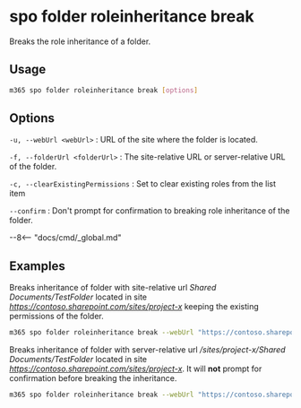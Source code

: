 # spo folder roleinheritance break

Breaks the role inheritance of a folder.

## Usage

```sh
m365 spo folder roleinheritance break [options]
```

## Options

`-u, --webUrl <webUrl>`
: URL of the site where the folder is located.

`-f, --folderUrl <folderUrl>`
: The site-relative URL or server-relative URL of the folder.

`-c, --clearExistingPermissions`
: Set to clear existing roles from the list item

`--confirm`
: Don't prompt for confirmation to breaking role inheritance of the folder.

--8<-- "docs/cmd/_global.md"

## Examples

Breaks inheritance of folder with site-relative url _Shared Documents/TestFolder_ located in site _https://contoso.sharepoint.com/sites/project-x_ keeping the existing permissions of the folder.

```sh
m365 spo folder roleinheritance break --webUrl "https://contoso.sharepoint.com/sites/project-x" --folderUrl "Shared Documents/TestFolder"
```

Breaks inheritance of folder with server-relative url _/sites/project-x/Shared Documents/TestFolder_ located in site _https://contoso.sharepoint.com/sites/project-x_. It will **not** prompt for confirmation before breaking the inheritance.

```sh
m365 spo folder roleinheritance break --webUrl "https://contoso.sharepoint.com/sites/project-x" --folderUrl "/sites/project-x/Shared Documents/TestFolder" --confirm
```
